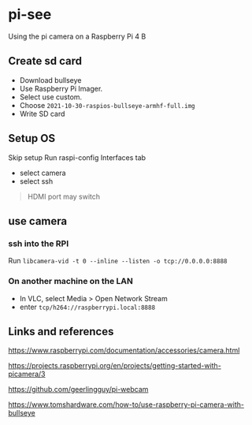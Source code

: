 # pi-see
Using the pi camera on a Raspberry Pi 4 B

## Create sd card
- Download bullseye
- Use Raspberry Pi Imager.
- Select use custom.
- Choose ``2021-10-30-raspios-bullseye-armhf-full.img``
- Write SD card

## Setup OS
Skip setup
Run raspi-config
Interfaces tab
- select camera
- select ssh

> HDMI port may switch

## use camera

### ssh into the RPI

Run ``libcamera-vid -t 0 --inline --listen -o tcp://0.0.0.0:8888``

### On another machine on the LAN
- In VLC, select Media > Open Network Stream
- enter ``tcp/h264://raspberrypi.local:8888``

## Links and references

https://www.raspberrypi.com/documentation/accessories/camera.html

https://projects.raspberrypi.org/en/projects/getting-started-with-picamera/3

https://github.com/geerlingguy/pi-webcam

https://www.tomshardware.com/how-to/use-raspberry-pi-camera-with-bullseye
